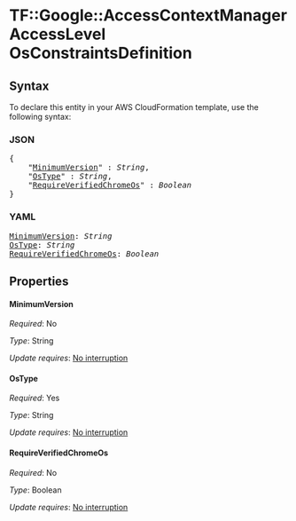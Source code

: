 # TF::Google::AccessContextManagerAccessLevel OsConstraintsDefinition

## Syntax

To declare this entity in your AWS CloudFormation template, use the following syntax:

### JSON

<pre>
{
    "<a href="#minimumversion" title="MinimumVersion">MinimumVersion</a>" : <i>String</i>,
    "<a href="#ostype" title="OsType">OsType</a>" : <i>String</i>,
    "<a href="#requireverifiedchromeos" title="RequireVerifiedChromeOs">RequireVerifiedChromeOs</a>" : <i>Boolean</i>
}
</pre>

### YAML

<pre>
<a href="#minimumversion" title="MinimumVersion">MinimumVersion</a>: <i>String</i>
<a href="#ostype" title="OsType">OsType</a>: <i>String</i>
<a href="#requireverifiedchromeos" title="RequireVerifiedChromeOs">RequireVerifiedChromeOs</a>: <i>Boolean</i>
</pre>

## Properties

#### MinimumVersion

_Required_: No

_Type_: String

_Update requires_: [No interruption](https://docs.aws.amazon.com/AWSCloudFormation/latest/UserGuide/using-cfn-updating-stacks-update-behaviors.html#update-no-interrupt)

#### OsType

_Required_: Yes

_Type_: String

_Update requires_: [No interruption](https://docs.aws.amazon.com/AWSCloudFormation/latest/UserGuide/using-cfn-updating-stacks-update-behaviors.html#update-no-interrupt)

#### RequireVerifiedChromeOs

_Required_: No

_Type_: Boolean

_Update requires_: [No interruption](https://docs.aws.amazon.com/AWSCloudFormation/latest/UserGuide/using-cfn-updating-stacks-update-behaviors.html#update-no-interrupt)

